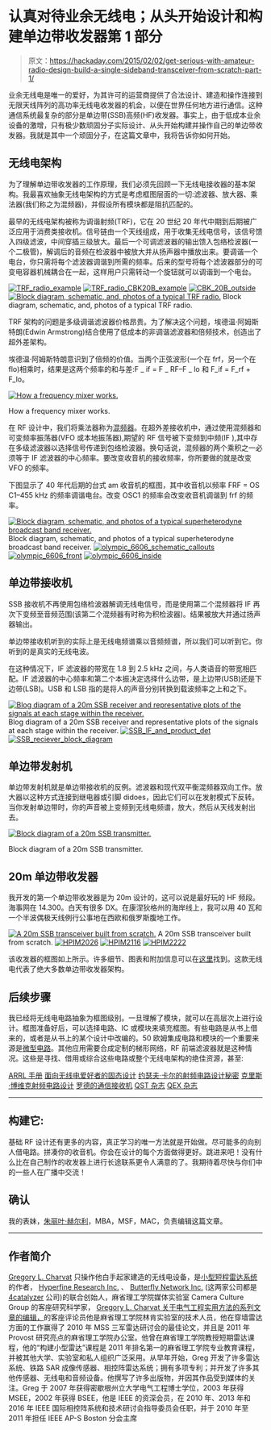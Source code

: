 # 认真对待业余无线电；从头开始设计和构建单边带收发器第 1 部分

> 原文：<https://hackaday.com/2015/02/02/get-serious-with-amateur-radio-design-build-a-single-sideband-transceiver-from-scratch-part-1/>

业余无线电是唯一的爱好，为其许可的运营商提供了合法设计、建造和操作连接到无限天线阵列的高功率无线电收发器的机会，以便在世界任何地方进行通信。这种通信系统最复杂的部分是单边带(SSB)高频(HF)收发器。事实上，由于低成本业余设备的激增，只有极少数顽固分子实际设计、从头开始构建并操作自己的单边带收发器。我就是其中一个顽固分子，在这篇文章中，我将告诉你如何开始。

## 无线电架构

为了理解单边带收发器的工作原理，我们必须先回顾一下无线电接收器的基本架构。我最喜欢抽象无线电架构的方式是考虑框图层面的一切:滤波器、放大器、乘法器(我们称之为混频器)，并假设所有模块都是阻抗匹配的。

最早的无线电架构被称为调谐射频(TRF)，它在 20 世纪 20 年代中期到后期被广泛应用于消费类接收机。信号链由一个天线组成，用于收集无线电信号，该信号馈入四级滤波，中间穿插三级放大。最后一个可调滤波器的输出馈入包络检波器(一个二极管)，解调后的音频在检波器中被放大并从扬声器中播放出来。要调谐一个电台，你只需将每个滤波器调谐到所需的频率。后来的型号将每个滤波器部分的可变电容器机械耦合在一起，这样用户只需转动一个旋钮就可以调谐到一个电台。

 [![TRF_radio_example](img/c59562cb9e4ff39541d3f7c315609ebd.png "TRF_radio_example")](https://hackaday.com/2015/02/02/get-serious-with-amateur-radio-design-build-a-single-sideband-transceiver-from-scratch-part-1/trf_radio_example-2/)  [![TRF_radio_CBK20B_example](img/c4083a50c5c47c3262ea0fe3aa93d4c4.png "TRF_radio_CBK20B_example")](https://hackaday.com/2015/02/02/get-serious-with-amateur-radio-design-build-a-single-sideband-transceiver-from-scratch-part-1/trf_radio_cbk20b_example-2/)  [![CBK_20B_outside](img/218faabe8b6eeed1cf573ae106422583.png "CBK_20B_outside")](https://hackaday.com/2015/02/02/get-serious-with-amateur-radio-design-build-a-single-sideband-transceiver-from-scratch-part-1/cbk_20b_outside-2/)  [![Block diagram, schematic, and, photos of a typical TRF radio.](img/1433f4aaba0e82198e5009f187785f4d.png "CBK_20B_inside")](https://hackaday.com/2015/02/02/get-serious-with-amateur-radio-design-build-a-single-sideband-transceiver-from-scratch-part-1/cbk_20b_inside/) Block diagram, schematic, and, photos of a typical TRF radio.

TRF 架构的问题是多级调谐滤波器价格昂贵。为了解决这个问题，埃德温·阿姆斯特朗(Edwin Armstrong)结合使用了低成本的非调谐滤波器和倍频技术，创造出了超外差架构。

埃德温·阿姆斯特朗意识到了倍频的价值。当两个正弦波形(一个在 frf，另一个在 flo)相乘时，结果是这两个频率的和与差:F _ if = F _ RF–F _ lo 和 F_if = F_rf + F_lo。

[![How a frequency mixer works.](img/5348e242532eccc9602e4d61ab3742e2.png)](https://hackaday.com/wp-content/uploads/2015/01/mixer_basics.png)

How a frequency mixer works.

在 RF 设计中，我们将乘法器称为[混频器](http://en.wikipedia.org/wiki/Frequency_mixer)。在超外差接收机中，通过使用混频器和可变频率振荡器(VFO 或本地振荡器),期望的 RF 信号被下变频到中频(IF ),其中存在多级滤波器以选择信号传递到包络检波器。换句话说，混频器的两个乘积之一必须等于 IF 滤波器的中心频率。要改变收音机的接收频率，你所要做的就是改变 VFO 的频率。

下图显示了 40 年代后期的台式 am 收音机的框图，其中收音机以频率 FRF = OS C1–455 kHz 的频率调谐电台。改变 OSC1 的频率会改变收音机调谐到 frf 的频率。

 [![Block diagram, schematic, and photos of a typical superheterodyne broadcast band receiver.](img/de2ab133b0a90131cccbce352da59f8e.png "basic_AM_heterodyne_radio")](https://hackaday.com/2015/02/02/get-serious-with-amateur-radio-design-build-a-single-sideband-transceiver-from-scratch-part-1/basic_am_heterodyne_radio-2/) Block diagram, schematic, and photos of a typical superheterodyne broadcast band receiver. [![olympic_6606_schematic_callouts](img/59121e653a62bcc9e4251d010472d421.png "olympic_6606_schematic_callouts")](https://hackaday.com/2015/02/02/get-serious-with-amateur-radio-design-build-a-single-sideband-transceiver-from-scratch-part-1/olympic_6606_schematic_callouts-2/)  [![olympic_6606_front](img/8d58a5761b71ada149c5c2c82bc2f2a2.png "olympic_6606_front")](https://hackaday.com/2015/02/02/get-serious-with-amateur-radio-design-build-a-single-sideband-transceiver-from-scratch-part-1/olympic_6606_front-2/)  [![olympic_6606_inside](img/b1a62d8e993a597f33a47be0fd169b0d.png "olympic_6606_inside")](https://hackaday.com/2015/02/02/get-serious-with-amateur-radio-design-build-a-single-sideband-transceiver-from-scratch-part-1/olympic_6606_inside/) 

## 单边带接收机

SSB 接收机不再使用包络检波器解调无线电信号，而是使用第二个混频器将 IF 再次下变频至音频范围(该第二个混频器有时称为积检波器)。结果被放大并通过扬声器输出。

单边带接收机听到的实际上是无线电频谱乘以音频频谱，所以我们可以听到它。你听到的是真实的无线电波。

在这种情况下，IF 滤波器的带宽在 1.8 到 2.5 kHz 之间，与人类语音的带宽相匹配。IF 滤波器的中心频率和第二个本振决定选择什么边带，是上边带(USB)还是下边带(LSB)。USB 和 LSB 指的是将人的声音分别转换到载波频率之上和之下。

 [![Blog diagram of a 20m SSB receiver and representative plots of the signals at each stage within the receiver.](img/8b972ce49546925a4e74193e8a3f5b92.png "SSB_front_end")](https://hackaday.com/2015/02/02/get-serious-with-amateur-radio-design-build-a-single-sideband-transceiver-from-scratch-part-1/ssb_front_end/) Blog diagram of a 20m SSB receiver and representative plots of the signals at each stage within the receiver. [![SSB_IF_and_product_det](img/87adb2346e9e64ab11b9f14bf70a4470.png "SSB_IF_and_product_det")](https://hackaday.com/2015/02/02/get-serious-with-amateur-radio-design-build-a-single-sideband-transceiver-from-scratch-part-1/ssb_if_and_product_det/)  [![SSB_reciever_block_diagram](img/3c78a933b5671b2d393e440926e488c6.png "SSB_reciever_block_diagram")](https://hackaday.com/2015/02/02/get-serious-with-amateur-radio-design-build-a-single-sideband-transceiver-from-scratch-part-1/ssb_reciever_block_diagram/) 

## 单边带发射机

单边带发射机就是单边带接收机的反例。滤波器和现代双平衡混频器双向工作。放大器以这种方式连接到继电器或引脚 didoes，因此它们可以在发射模式下反转。当你发射单边带时，你的声音被上变频到无线电频谱，放大，然后从天线发射出去。

[![Block diagram of a 20m SSB transmitter.](img/81860ee7904fdba870d2d7e1f9852843.png)](https://hackaday.com/wp-content/uploads/2015/01/ssb_transmit_block_diagram.png)

Block diagram of a 20m SSB transmitter.

## 20m 单边带收发器

我开发的第一个单边带收发器是为 20m 设计的，这可以说是最好玩的 HF 频段。海事网在 14.300。白天有很多 DX。在康涅狄格州的海岸线上，我可以用 40 瓦和一个半波偶极天线例行公事地在西欧和俄罗斯腹地工作。

 [![A 20m SSB transceiver built from scratch.](img/b005c856e90adaf35a570903bff0d03d.png "homebrew_20m_SSB_radio")](https://hackaday.com/2015/02/02/get-serious-with-amateur-radio-design-build-a-single-sideband-transceiver-from-scratch-part-1/homebrew_20m_ssb_radio/) A 20m SSB transceiver built from scratch. [![HPIM2026](img/de823b90a6f9b8aea05e60d4e1151046.png "HPIM2026")](https://hackaday.com/2015/02/02/get-serious-with-amateur-radio-design-build-a-single-sideband-transceiver-from-scratch-part-1/hpim2026/)  [![HPIM2116](img/01957bc081ad1a2d55eafffb6292fab0.png "HPIM2116")](https://hackaday.com/2015/02/02/get-serious-with-amateur-radio-design-build-a-single-sideband-transceiver-from-scratch-part-1/hpim2116/)  [![HPIM2222](img/d3654f99759ad640619c125462e2adb2.png "HPIM2222")](https://hackaday.com/2015/02/02/get-serious-with-amateur-radio-design-build-a-single-sideband-transceiver-from-scratch-part-1/hpim2222/) 

该收发器的框图如上所示。许多细节、图表和附加信息可以在[这里](http://glcharvat.com/Dr._Gregory_L._Charvat_Projects/Home_Brew_20M_SSB_Transciever.html)找到。这款无线电代表了绝大多数单边带收发器架构。

## 后续步骤

我已经将无线电电路抽象为框图级别。一旦理解了模块，就可以在高层次上进行设计。框图准备好后，可以选择电路、IC 或模块来填充框图。有些电路是从书上借来的，或者是从书上的某个设计中改编的。50 欧姆集成电路和模块的一个重要来源是[微型电路](http://www.minicircuits.com/homepage/homepage.html)。其他应用需要合成定制的梯形网络，RF 前端滤波器就是这种情况。这些是寻找、借用或综合这些电路或整个无线电架构的绝佳资源，甚至:

[ARRL 手册](http://www.arrl.org/arrl-handbook-2015)
[面向无线电爱好者的固态设计](http://www.amazon.com/Solid-State-Design-Radio-Amateur/dp/0872590402)
[约瑟夫·卡尔的射频电路设计秘密](http://www.amazon.com/Secrets-Circuit-Design-Joseph-Carr/dp/0071370676/ref=sr_1_1?s=books&ie=UTF8&qid=1422149314&sr=1-1&keywords=secrets+of+RF+circuit+design)
[克里斯·博维克射频电路设计](http://www.amazon.com/RF-Circuit-Design-Christopher-Bowick/dp/0750699469/ref=sr_1_2?s=books&ie=UTF8&qid=1422149353&sr=1-2&keywords=RF+Circuit+Design+Chris+Bowick)
[罗德的通信接收机](http://www.amazon.com/Communications-Receivers-Software-Radios-Design/dp/0071361219/ref=asap_bc?ie=UTF8)
[QST 杂志](http://www.arrl.org/qst)
[QEX 杂志](http://www.arrl.org/qex)

* * *

## 构建它:

基础 RF 设计还有更多的内容，真正学习的唯一方法就是开始做。尽可能多的向别人借电路。拼凑你的收音机。你会在设计的每个方面做得更好。跳进来吧！没有什么比在自己制作的收发器上进行长途联系更令人满意的了。我期待着尽快与你们中的一些人在广播中交流！

## 确认

我的表妹，[朱丽叶·赫尔利](http://www.everchangellc.com/owner-bio)，MBA，MSF，MAC，负责编辑这篇文章。

* * *

## 作者简介

[Gregory L. Charvat](http://glcharvat.com/Dr._Gregory_L._Charvat_Projects/About.html) 只操作他白手起家建造的无线电设备，是[小型短程雷达系统](http://www.crcpress.com/product/isbn/9781439865996)的作者， [Hyperfine Research Inc.](http://www.hyperfine-research.com) 、 [Butterfly Network Inc.](http://www.technologyreview.com/news/532166/with-100-million-entrepreneur-sees-path-to-disrupt-medical-imaging/) (这两家公司都是 [4catalyzer](http://www.4catalyzer.com) 公司)的联合创始人，麻省理工学院媒体实验室 Camera Culture Group 的客座研究科学家， [Gregory L. Charvat 关于电气工程实用方法的系列文章的编辑，](http://glcharvat.com/Dr._Gregory_L._Charvat_Projects/Book_Series_on_Electrical_Engineering.html)的客座评论员他是麻省理工学院林肯实验室的技术人员，他在穿墙雷达方面的工作赢得了 2010 年 MSS 三军雷达研讨会的最佳论文，并且是 2011 年 Provost 研究亮点的麻省理工学院办公室。他曾在麻省理工学院教授短期雷达课程，他的“构建小型雷达”课程是 2011 年排名第一的麻省理工学院专业教育课程，并被其他大学、实验室和私人组织广泛采用。从早年开始，Greg 开发了许多雷达系统、铁路 SAR 成像传感器、相控阵雷达系统；拥有多项专利；并开发了许多其他传感器、无线电和音频设备。他撰写了许多出版物，并因其作品受到媒体的关注。Greg 于 2007 年获得密歇根州立大学电气工程博士学位，2003 年获得 MSEE，2002 年获得 BSEE，他是 IEEE 的资深会员，在 2010 年、2013 年和 2016 年 IEEE 国际相控阵系统和技术研讨会指导委员会任职，并于 2010 年至 2011 年担任 IEEE AP-S Boston 分会主席